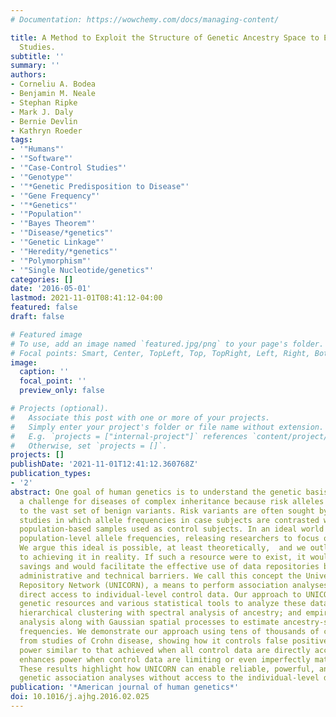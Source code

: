 ```yaml
---
# Documentation: https://wowchemy.com/docs/managing-content/

title: A Method to Exploit the Structure of Genetic Ancestry Space to Enhance Case-Control
  Studies.
subtitle: ''
summary: ''
authors:
- Corneliu A. Bodea
- Benjamin M. Neale
- Stephan Ripke
- Mark J. Daly
- Bernie Devlin
- Kathryn Roeder
tags:
- '"Humans"'
- '"Software"'
- '"Case-Control Studies"'
- '"Genotype"'
- '"*Genetic Predisposition to Disease"'
- '"Gene Frequency"'
- '"*Genetics"'
- '"Population"'
- '"Bayes Theorem"'
- '"Disease/*genetics"'
- '"Genetic Linkage"'
- '"Heredity/*genetics"'
- '"Polymorphism"'
- '"Single Nucleotide/genetics"'
categories: []
date: '2016-05-01'
lastmod: 2021-11-01T08:41:12-04:00
featured: false
draft: false

# Featured image
# To use, add an image named `featured.jpg/png` to your page's folder.
# Focal points: Smart, Center, TopLeft, Top, TopRight, Left, Right, BottomLeft, Bottom, BottomRight.
image:
  caption: ''
  focal_point: ''
  preview_only: false

# Projects (optional).
#   Associate this post with one or more of your projects.
#   Simply enter your project's folder or file name without extension.
#   E.g. `projects = ["internal-project"]` references `content/project/deep-learning/index.md`.
#   Otherwise, set `projects = []`.
projects: []
publishDate: '2021-11-01T12:41:12.360768Z'
publication_types:
- '2'
abstract: One goal of human genetics is to understand the genetic basis of disease,
  a challenge for diseases of complex inheritance because risk alleles are few relative
  to the vast set of benign variants. Risk variants are often sought by association
  studies in which allele frequencies in case subjects are contrasted with those from
  population-based samples used as control subjects. In an ideal world we would know
  population-level allele frequencies, releasing researchers to focus on case subjects.
  We argue this ideal is possible, at least theoretically,  and we outline a path
  to achieving it in reality. If such a resource were to exist, it would yield ample
  savings and would facilitate the effective use of data repositories by removing
  administrative and technical barriers. We call this concept the Universal Control
  Repository Network (UNICORN), a means to perform association analyses without necessitating
  direct access to individual-level control data. Our approach to UNICORN uses existing
  genetic resources and various statistical tools to analyze these data, including
  hierarchical clustering with spectral analysis of ancestry; and empirical Bayesian
  analysis along with Gaussian spatial processes to estimate ancestry-specific allele
  frequencies. We demonstrate our approach using tens of thousands of control subjects
  from studies of Crohn disease, showing how it controls false positives, provides
  power similar to that achieved when all control data are directly accessible, and
  enhances power when control data are limiting or even imperfectly matched ancestrally.
  These results highlight how UNICORN can enable reliable, powerful, and convenient
  genetic association analyses without access to the individual-level data.
publication: '*American journal of human genetics*'
doi: 10.1016/j.ajhg.2016.02.025
---
```

